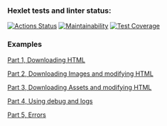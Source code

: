 ### Hexlet tests and linter status:
[![Actions Status](https://github.com/MGMKLML/backend-project-lvl3/workflows/hexlet-check/badge.svg)](https://github.com/MGMKLML/backend-project-lvl3/actions)
[![Maintainability](https://api.codeclimate.com/v1/badges/c77075eb4392f8c72d91/maintainability)](https://codeclimate.com/github/MGMKLML/backend-project-lvl3/maintainability)
[![Test Coverage](https://api.codeclimate.com/v1/badges/c77075eb4392f8c72d91/test_coverage)](https://codeclimate.com/github/MGMKLML/backend-project-lvl3/test_coverage)

### Examples
[Part 1, Downloading HTML](https://asciinema.org/a/417921)

[Part 2, Downloading Images and modifying HTML](https://asciinema.org/a/444093)

[Part 3, Downloading Assets and modifying HTML](https://asciinema.org/a/445359)

[Part 4, Using debug and logs](https://asciinema.org/a/445605)

[Part 5, Errors](https://asciinema.org/a/446998)